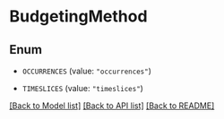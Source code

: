 # BudgetingMethod

## Enum


* `OCCURRENCES` (value: `"occurrences"`)

* `TIMESLICES` (value: `"timeslices"`)


[[Back to Model list]](../README.md#documentation-for-models) [[Back to API list]](../README.md#documentation-for-api-endpoints) [[Back to README]](../README.md)


